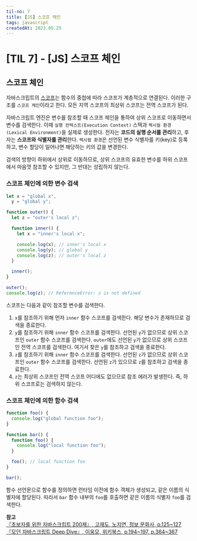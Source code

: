 ```yaml
---
til-no: 7
title: [JS] 스코프 체인
tags: javascript
createdAt: 2023.05.25
---
```


# [TIL 7] - [JS] 스코프 체인

## 스코프 체인

자바스크립트의 [스코프](./18.md)는 함수의 중첩에 따라 스코프가 계층적으로 연결된다. 이러한 구조를 `스코프 체인`이라고 한다. 모든 지역 스코프의 최상위 스코프는 전역 스코프가 된다.

자바스크립트 엔진은 변수를 참조할 때 스코프 체인을 통하여 상위 스코프로 이동하면서 변수를 검색한다. 이때 `실행 컨텍스트(Execution Context)` 스택과 `렉시컬 환경(Lexical Environment)`을 실제로 생성한다. 전자는 **코드의 실행 순서를 관리**하고, 후자는 **스코프와 식별자를 관리**한다. `렉시컬 환경`은 선언된 변수 식별자를 키(key)로 등록하고, 변수 할당이 일어나면 해당하는 키의 값을 변경한다.

검색의 방향이 하위에서 상위로 이동하므로, 상위 스코프의 유효한 변수를 하위 스코프에서 마음껏 참조할 수 있지만, 그 반대는 성립하지 않는다.

### 스코프 체인에 의한 변수 검색

```js
let x = "global x",
  y = "global y";

function outer() {
  let z = "outer's local z";

  function inner() {
    let x = "inner's local x";

    console.log(x); // inner's local x
    console.log(y); // global y
    console.log(z); // outer's local z
  }

  inner();
}

outer();
console.log(z); // ReferenceError: z is not defined
```

스코프는 다음과 같이 참조할 변수를 검색한다.

1. `x`를 참조하기 위해 먼저 `inner` 함수 스코프를 검색한다. 해당 변수가 존재하므로 검색을 종료한다.
2. `y`를 참조하기 위해 `inner` 함수 스코프를 검색한다. 선언된 `y`가 없으므로 상위 스코프인 `outer` 함수 스코프를 검색한다. `outer`에도 선언된 `y`가 없으므로 상위 스코프인 전역 스코프를 검색한다. 여기서 찾은 `y`를 참조하고 검색을 종료한다.
3. `z`를 참조하기 위해 `inner` 함수 스코프를 검색한다. 선언된 `z`가 없으므로 상위 스코프인 `outer` 함수 스코프를 검색한다. 선언된 `z`가 있으므로 `z`를 참조하고 검색을 종료한다.
4. `z`는 최상위 스코프인 전역 스코프 어디에도 없으므로 참조 에러가 발생한다. 즉, 하위 스코프로는 검색하지 않는다.

### 스코프 체인에 의한 함수 검색

```js
function foo() {
  console.log("global function foo");
}

function bar() {
  function foo() {
    console.log("local function foo");
  }

  foo(); // local function foo
}

bar();
```

함수 선언문으로 함수를 정의하면 런타임 이전에 함수 객체가 생성되고, 같은 이름의 식별자에 할당된다. 따라서 `bar` 함수 내부의 `foo`를 호출하면 같은 이름의 식별자 `foo`를 검색한다.

**참고**\
[『초보자를 위한 자바스크립트 200제』, 고재도, 노지연, 정보 문화사, p.125~127](http://aladin.kr/p/fejdu)\
[『모던 자바스크립트 Deep Dive』, 이웅모, 위키북스, p.194~197, p.364~367](http://aladin.kr/p/WNplp)
